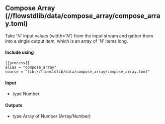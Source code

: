 ## Compose Array (//flowstdlib/data/compose_array/compose_array.toml)
Take 'N' input values (width='N') from the input stream and gather them into a single output item, 
which is an array of 'N' items long.

#### Include using
```
[[process]]
alias = "compose_array"
source = "lib://flowstdlib/data/compose_array/compose_array.toml"
```

#### Input
* type Number

#### Outputs
* type Array of Number (Array/Number)